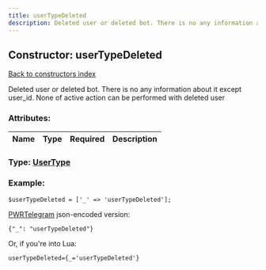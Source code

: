 ```yaml
---
title: userTypeDeleted
description: Deleted user or deleted bot. There is no any information about it except user_id. None of active action can be performed with deleted user
---
```

## Constructor: userTypeDeleted  
[Back to constructors index](index.md)



Deleted user or deleted bot. There is no any information about it except user_id. None of active action can be performed with deleted user

### Attributes:

| Name     |    Type       | Required | Description |
|----------|---------------|----------|-------------|



### Type: [UserType](../types/UserType.md)


### Example:

```
$userTypeDeleted = ['_' => 'userTypeDeleted'];
```  

[PWRTelegram](https://pwrtelegram.xyz) json-encoded version:

```
{"_": "userTypeDeleted"}
```


Or, if you're into Lua:  


```
userTypeDeleted={_='userTypeDeleted'}

```


